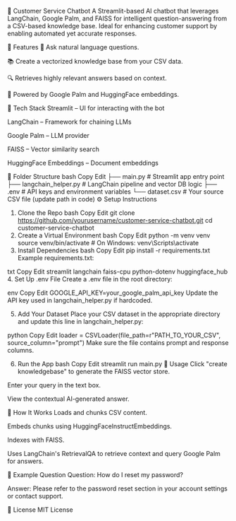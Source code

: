 🤖 Customer Service Chatbot
A Streamlit-based AI chatbot that leverages LangChain, Google Palm, and FAISS for intelligent question-answering from a CSV-based knowledge base. Ideal for enhancing customer support by enabling automated yet accurate responses.

🚀 Features
💬 Ask natural language questions.

📚 Create a vectorized knowledge base from your CSV data.

🔍 Retrieves highly relevant answers based on context.

🤖 Powered by Google Palm and HuggingFace embeddings.

🧰 Tech Stack
Streamlit – UI for interacting with the bot

LangChain – Framework for chaining LLMs

Google Palm – LLM provider

FAISS – Vector similarity search

HuggingFace Embeddings – Document embeddings

📂 Folder Structure
bash
Copy
Edit
├── main.py                  # Streamlit app entry point
├── langchain_helper.py     # LangChain pipeline and vector DB logic
├── .env                    # API keys and environment variables
└── dataset.csv             # Your source CSV file (update path in code)
⚙️ Setup Instructions
1. Clone the Repo
bash
Copy
Edit
git clone https://github.com/yourusername/customer-service-chatbot.git
cd customer-service-chatbot
2. Create a Virtual Environment
bash
Copy
Edit
python -m venv venv
source venv/bin/activate  # On Windows: venv\Scripts\activate
3. Install Dependencies
bash
Copy
Edit
pip install -r requirements.txt
Example requirements.txt:

txt
Copy
Edit
streamlit
langchain
faiss-cpu
python-dotenv
huggingface_hub
4. Set Up .env File
Create a .env file in the root directory:

env
Copy
Edit
GOOGLE_API_KEY=your_google_palm_api_key
Update the API key used in langchain_helper.py if hardcoded.

5. Add Your Dataset
Place your CSV dataset in the appropriate directory and update this line in langchain_helper.py:

python
Copy
Edit
loader = CSVLoader(file_path=r"PATH_TO_YOUR_CSV", source_column="prompt")
Make sure the file contains prompt and response columns.

6. Run the App
bash
Copy
Edit
streamlit run main.py
📝 Usage
Click "create knowledgebase" to generate the FAISS vector store.

Enter your query in the text box.

View the contextual AI-generated answer.

🧠 How It Works
Loads and chunks CSV content.

Embeds chunks using HuggingFaceInstructEmbeddings.

Indexes with FAISS.

Uses LangChain's RetrievalQA to retrieve context and query Google Palm for answers.

📌 Example Question
Question: How do I reset my password?

Answer: Please refer to the password reset section in your account settings or contact support.

📄 License
MIT License
